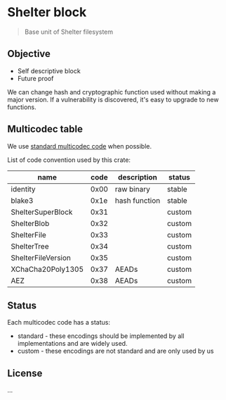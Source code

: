 # Shelter block

> Base unit of Shelter filesystem


## Objective

- Self descriptive block
- Future proof

We can change hash and cryptographic function used without making a major version.
If a vulnerability is discovered, it's easy to upgrade to new functions.


## Multicodec table

We use [standard multicodec code](https://github.com/multiformats/multicodec/blob/master/table.csv) when possible.

List of code convention used by this crate:

| name               | code | description   | status |
| ------------------ | ---- | ------------- | ------ |
| identity           | 0x00 | raw binary    | stable |
| blake3             | 0x1e | hash function | stable |
| ShelterSuperBlock  | 0x31 |               | custom |
| ShelterBlob        | 0x32 |               | custom |
| ShelterFile        | 0x33 |               | custom |
| ShelterTree        | 0x34 |               | custom |
| ShelterFileVersion | 0x35 |               | custom |
| XChaCha20Poly1305  | 0x37 | AEADs         | custom |
| AEZ                | 0x38 | AEADs         | custom |


## Status

Each multicodec code has a status:

* standard - these encodings should be implemented by all implementations and are widely used.
* custom -  these encodings are not standard and are only used by us


## License

...
